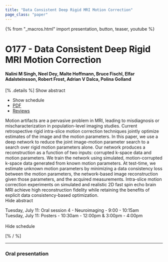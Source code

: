 ```yaml
---
title: "Data Consistent Deep Rigid MRI Motion Correction"
page_class: "paper"
---
```


{% from "_macros.html" import presentation, button, teaser, youtube %}

# O177 - Data Consistent Deep Rigid MRI Motion Correction

#### Nalini M Singh, Neel Dey, Malte Hoffmann, Bruce Fischl, Elfar Adalsteinsson, Robert Frost, Adrian V Dalca, Polina Golland

[% .details %]
<a class="toggle_visibility" data-selector=".abstract" data-level="3">Show abstract</a>
- <a class="toggle_visibility" data-selector=".schedule" data-level="3">Show schedule</a>
- <a href="https://openreview.net/pdf?id=KolMbwNBNGv">PDF</a>
- <a href="https://openreview.net/forum?id=KolMbwNBNGv">Reviews</a>

<p>
    <span class="abstract">
        Motion artifacts are a pervasive problem in MRI, leading to misdiagnosis or mischaracterization in population-level imaging studies. Current retrospective rigid intra-slice motion correction techniques jointly optimize estimates of the image and the motion parameters. In this paper, we use a deep network to reduce the joint image-motion parameter search to a search over rigid motion parameters alone. Our network produces a reconstruction as a function of two inputs: corrupted k-space data and motion parameters. We train the network using simulated, motion-corrupted k-space data generated from known motion parameters. At test-time, we estimate unknown motion parameters by minimizing a data consistency loss between the motion parameters, the network-based image reconstruction given those parameters, and the acquired measurements. Intra-slice motion correction experiments on simulated and realistic 2D fast spin echo brain MRI achieve high reconstruction fidelity while retaining the benefits of explicit data consistency-based optimization.
        <br>
        <span class="actions"><a class="toggle_visibility" data-level="2">Hide abstract</a></span>
    </span>
</p>

<p>
    <span class="schedule">
        Tuesday, July 11: Oral session 4 - Neuroimaging - 9:00 - 10:15am<br>Tuesday, July 11: Posters - 10:30am - 12:00pm & 3:00pm - 4:00pm<br>
        <br>
        <span class="actions"><a class="toggle_visibility" data-level="2">Hide schedule</a></span>
    </span>
</p>
[% / %]

---


### Oral presentation
